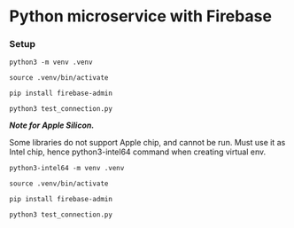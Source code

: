 # Python microservice with Firebase

### Setup
`python3 -m venv .venv`

`source .venv/bin/activate`

`pip install firebase-admin`

`python3 test_connection.py`


***Note for Apple Silicon.*** 

Some libraries do not support Apple chip, and cannot be run. Must use it as Intel chip, hence python3-intel64 command when creating virtual env.

`python3-intel64 -m venv .venv`

`source .venv/bin/activate`

`pip install firebase-admin`

`python3 test_connection.py`